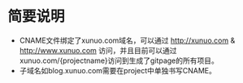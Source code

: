 # 简要说明
- CNAME文件绑定了xunuo.com域名，可以通过 http://xunuo.com & http://www.xunuo.com 访问，并且目前可以通过 xunuo.com/{projectname}访问到生成了gitpage的所有项目。
- 子域名如blog.xunuo.com需要在project中单独书写CNAME。
